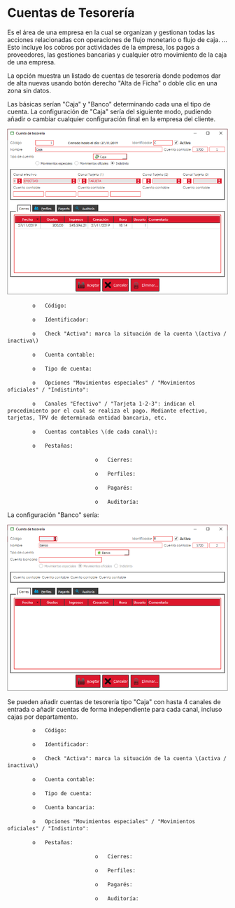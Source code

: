 # Cuentas de Tesorería

Es el área de una empresa en la cual se organizan y gestionan todas las acciones relacionadas con operaciones de flujo monetario o flujo de caja. ... Esto incluye los cobros por actividades de la empresa, los pagos a proveedores, las gestiones bancarias y cualquier otro movimiento de la caja de una empresa.

La opción muestra un listado de cuentas de tesorería donde podemos dar de alta nuevas usando botón derecho "Alta de Ficha" o doble clic en una zona sin datos.

Las básicas serían "Caja" y "Banco" determinando cada una el tipo de cuenta. La configuración de "Caja" sería del siguiente modo, pudiendo añadir o cambiar cualquier configuración final en la empresa del cliente.

![](../../../.gitbook/assets/image%20%28409%29.png)

            o   Código:

            o   Identificador:

            o   Check "Activa": marca la situación de la cuenta \(activa / inactiva\)

            o   Cuenta contable:

            o   Tipo de cuenta:

            o   Opciones "Movimientos especiales" / "Movimientos oficiales" / "Indistinto":

            o   Canales "Efectivo" / "Tarjeta 1-2-3": indican el procedimiento por el cual se realiza el pago. Mediante efectivo, tarjetas, TPV de determinada entidad bancaria, etc.

            o   Cuentas contables \(de cada canal\):

            o   Pestañas:

                                o   Cierres:

                                o   Perfiles:

                                o   Pagarés:

                                o   Auditoría:

La configuración "Banco" sería:

![](../../../.gitbook/assets/image%20%28404%29.png)

Se pueden añadir cuentas de tesorería tipo "Caja" con hasta 4 canales de entrada o añadir cuentas de forma independiente para cada canal, incluso cajas por departamento.

            o   Código:

            o   Identificador:

            o   Check "Activa": marca la situación de la cuenta \(activa / inactiva\)

            o   Cuenta contable:

            o   Tipo de cuenta:

            o   Cuenta bancaria:

            o   Opciones "Movimientos especiales" / "Movimientos oficiales" / "Indistinto":

            o   Pestañas:

                                o   Cierres:

                                o   Perfiles:

                                o   Pagarés:

                                o   Auditoría:


